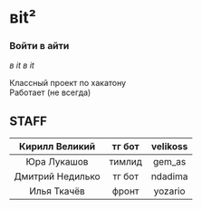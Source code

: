 # вit²
### Войти в айти
*в it в it*

Классный проект по хакатону <br/>
Работает (не всегда)

## STAFF

| Кирилл Великий | тг бот | velikoss |
|:----------------:|:---------:|:---------:|
| Юра Лукашов | тимлид | gem_as |
| Дмитрий Недилько | тг бот | ndadima |
| Илья Ткачёв | фронт | yozario |
